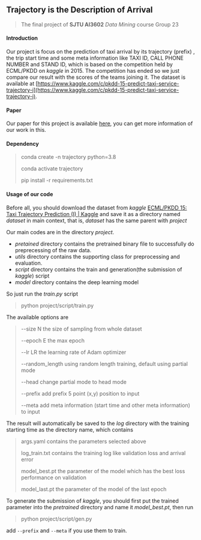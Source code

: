 ## Trajectory is the Description of Arrival
> The final project of **SJTU AI3602** *Data Mining* course Group 23 
#### Introduction
Our project is focus on the prediction of taxi arrival by its trajectory (prefix) , the trip start time and some meta information like TAXI ID, CALL PHONE NUMBER and STAND ID, which is based on the competition held by ECML/PKDD on *kaggle* in 2015. The competition has ended so we just compare our result with the scores of the teams joining it. The dataset is available at [https://www.kaggle.com/c/pkdd-15-predict-taxi-service-trajectory-i](https://www.kaggle.com/c/pkdd-15-predict-taxi-service-trajectory-i).

#### Paper

Our paper for this project is available [here](https://github.com/COMoER/Trajectory-is-the-Description-of-Arrival/blob/master/report.pdf), you can get more information of our work in this.

#### Dependency

>conda create -n trajectory python=3.8
>
>conda activate trajectory
>
>pip install -r requirements.txt

#### Usage of our code

Before all, you should download the dataset from *kaggle* [ECML/PKDD 15: Taxi Trajectory Prediction (I) | Kaggle](https://www.kaggle.com/c/pkdd-15-predict-taxi-service-trajectory-i/data) and save it as a directory named *dataset* in main context, that is, *dataset* has the same parent with *project*

Our main codes are in the directory *project*.
- *pretained* directory contains the pretrained binary file to successfully do preprecessing of the raw data.
- *utils* directory contains the supporting class for preprocessing and evaluation.
- *script* directory contains the train and generation(the submission of *kaggle*) script
- *model* directory contains the deep learning model

So just run the *train.py* script

> python project/script/train.py

The available options are

> --size N	the size of sampling from whole dataset
>
> --epoch E 	the max epoch
>
> --lr LR	the learning rate of Adam optimizer
>
> --random_length using random length training, default using partial mode
>
> --head change partial mode to head mode
>
> --prefix add prefix 5 point (x,y) position to input
>
> --meta add meta information (start time and other meta information) to input

The result will automatically be saved to the *log* directory with the training starting time as the directory name, which contains 

> args.yaml	contains the parameters selected above 
>
> log_train.txt	contains the training log like validation loss and arrival error
>
> model_best.pt the parameter of the model which has the best loss performance on validation
>
> model_last.pt the parameter of the model of the last epoch

To generate the submission of *kaggle*, you should first put the trained parameter into the *pretrained* directory and name it *model_best.pt*, then run

> python project/script/gen.py

add `--prefix` and `--meta` if you use them to train. 
